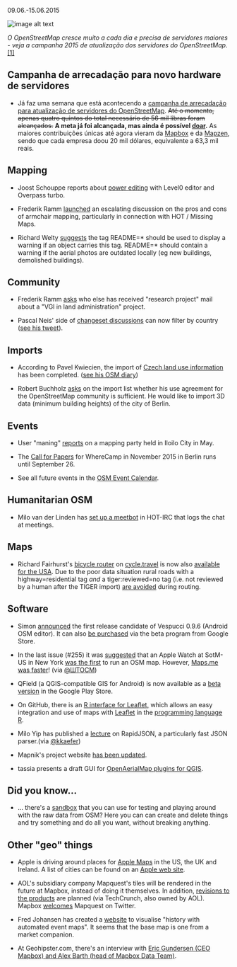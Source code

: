 09.06.-15.06.2015

![image alt text](http://blog.openstreetmap.de/wp-uploads//2015/06/donate-for-new-hardware-2015-640.png)

*O OpenStreetMap cresce muito a cada dia e precisa de servidores maiores - veja a campanha 2015 de atualização dos servidores do OpenStreetMap*. [[1]](#campanha-de-arrecadação-para-novo-hardware-de-servidores)

## Campanha de arrecadação para novo hardware de servidores

* Já faz uma semana que está acontecendo a [campanha de arrecadação para atualização de servidores do OpenStreetMap][campanha]. <del>Até o momento, apenas quatro quintos do total necessário de 56 mil libras foram alcançados.</del> **A meta já foi alcançada, mas ainda é possível [doar][campanha].** As maiores contribuições únicas até agora vieram da [Mapbox] e da [Mapzen], sendo que cada empresa doou 20 mil dólares, equivalente a 63,3 mil reais.

[campanha]: http://donate.openstreetmap.org/server2015/
[Mapbox]: www.mapbox.com
[Mapzen]: www.mapzen.com

## Mapping

* Joost Schouppe reports about [power editing](http://www.openstreetmap.org/user/joost%20schouppe/diary/35194) with Level0 editor and Overpass turbo.

* Frederik Ramm [launched](https://lists.openstreetmap.org/pipermail/talk/2015-June/073264.html) an escalating discussion on the pros and cons of armchair mapping, particularly in connection with HOT / Missing Maps.

* Richard Welty [suggests](https://lists.openstreetmap.org/pipermail/talk/2015-June/073253.html) the tag README=* should be used to display a warning if an object carries this tag. README=* should contain a warning if the aerial photos are outdated locally (eg new buildings, demolished buildings).

## Community

* Frederik Ramm [asks](https://lists.openstreetmap.org/pipermail/talk/2015-June/073251.html) who else has received "research project" mail about a "VGI in land administration" project.

* Pascal Neis' side of [changeset discussions](http://resultmaps.neis-one.org/osm-discussions#2/33.0/-33.8) can now filter by country ([see his tweet](https://twitter.com/pascal_n/status/610182326824341504)).

## Imports

* According to Pavel Kwiecien, the import of [Czech land use information](https://lists.openstreetmap.org/pipermail/talk-cz/2015-June/011971.html) has been completed. ([see his OSM diary](https://www.openstreetmap.org/user/xkomczax/diary/35230))

* Robert Buchholz [asks](https://lists.openstreetmap.org/pipermail/imports/2015-June/003944.html) on the import list whether his use agreement for the OpenStreetMap community is sufficient. He would like to import 3D data (minimum building heights) of the city of Berlin.

## Events

* User "maning" [reports](https://www.openstreetmap.org/user/maning/diary/35196) on a mapping party held in Iloilo City in May.

* The [Call for Papers](http://wherecamp.de/cfp) for WhereCamp in November 2015 in Berlin runs until September 26.

* See all future events in the [OSM Event Calendar](https://wiki.openstreetmap.org/wiki/Current_events).

## Humanitarian OSM

* Milo van der Linden has [set up a meetbot](https://lists.openstreetmap.org/pipermail/hot/2015-June/009486.html) in HOT-IRC that logs the chat at meetings.

## Maps

* Richard Fairhurst's [bicycle router](http://cycle.travel/map) on [cycle.travel](http://cycle.travel/) is now also [available for the USA](https://lists.openstreetmap.org/pipermail/talk-us/2015-June/014991.html). Due to the poor data situation rural roads with a highway=residential tag *and* a tiger:reviewed=no tag (i.e. not reviewed by a human after the TIGER import) [are avoided](http://cycle.travel/map/journey/13139) during routing.

## Software

* Simon [announced](http://www.openstreetmap.org/user/SimonPoole/diary/35190) the first release candidate of Vespucci 0.9.6 (Android OSM editor). It can also [be purchased](http://www.openstreetmap.org/user/SimonPoole/diary/35210) via the beta program from Google Store.

* In the last issue (#255) it was [suggested](http://www.weeklyosm.eu/archives/4134) that an Apple Watch at SotM-US in New York [was the first](https://twitter.com/OSM_Tech/status/607936023075680256) to run an OSM map.  However, [Maps.me was faster](http://blog.maps.me/2015/05/mapsme-version-for-apple-watch-how-to.html)!  (via [@ШТОСМ](https://twitter.com/shtosm/status/608906204803440640))

* QField (a QGIS-compatible GIS for Android) is now available as a [beta version](http://www.opengis.ch/2015/06/15/qfield-in-the-wild/) in the Google Play Store.

* On GitHub, there is an [R interface for Leaflet,](http://rstudio.github.io/leaflet/) which allows an easy integration and use of maps with [Leaflet](http://leafletjs.com/) in the [programming language R](https://en.wikipedia.org/wiki/R_(programming_language)).

* Milo Yip has published a [lecture](http://de.slideshare.net/miloyip/how-to-write-the-fastest-json-parser-writer-in-the-world-20150328) on RapidJSON, a particularly fast JSON parser.(via [@kkaefer](https://twitter.com/kkaefer/status/610106126206636033))

* Mapnik's project website [has been updated](http://mapnik.org/).

* tassia presents a draft GUI for [OpenAerialMap plugins for QGIS](https://www.openstreetmap.org/user/tassia/diary/35201).

## Did you know…

* ... there's a [sandbox](http://wiki.openstreetmap.org/wiki/DE:Sandbox_for_editing) that you can use for testing and playing around with the raw data from OSM? Here you can can create and delete things and try something and do all you want, without breaking anything.

## Other "geo" things

* Apple is driving around places for [Apple Maps](http://www.macrumors.com/2015/06/17/apple-maps-vehicles-england-new-orleans/) in the US, the UK and Ireland. A list of cities can be found on an [Apple web site](http://maps.apple.com/vehicles/).

* AOL's subsidiary company Mapquest's tiles will be rendered in the future at Mapbox, instead of doing it themselves. In addition, [revisions to the products](http://techcrunch.com/2015/06/09/mapquest-confirms-mapbox-partnership/) are planned (via TechCrunch, also owned by AOL). Mapbox [welcomes](https://twitter.com/Mapbox/status/608290015924383744) Mapquest on Twitter.

* Fred Johansen has created a [website](http://blog.wikimedia.de/2015/05/30/visualizing-history-with-automated-event-maps/) to visualise "history with automated event maps". It seems that the base map is one from a market companion.

* At Geohipster.com, there's an interview with [Eric Gundersen (CEO Mapbox) and Alex Barth (head of Mapbox Data Team)](http://geohipster.com/2015/06/15/eric-gundersen-alex-barth-working-in-the-open-lets-us-meet-really-cool-people/).
